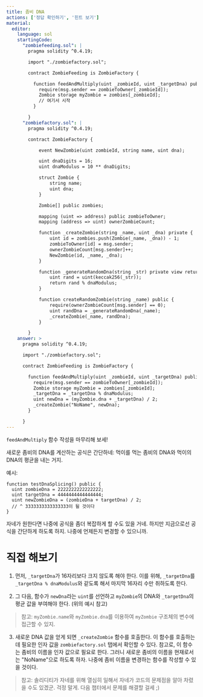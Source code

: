 ```yaml
---
title: 좀비 DNA
actions: ['정답 확인하기', '힌트 보기']
material:
  editor:
    language: sol
    startingCode:
      "zombiefeeding.sol": |
        pragma solidity ^0.4.19;

        import "./zombiefactory.sol";

        contract ZombieFeeding is ZombieFactory {

          function feedAndMultiply(uint _zombieId, uint _targetDna) public {
            require(msg.sender == zombieToOwner[_zombieId]);
            Zombie storage myZombie = zombies[_zombieId];
            // 여기서 시작
          }

        }
      "zombiefactory.sol": |
        pragma solidity ^0.4.19;

        contract ZombieFactory {

            event NewZombie(uint zombieId, string name, uint dna);

            uint dnaDigits = 16;
            uint dnaModulus = 10 ** dnaDigits;

            struct Zombie {
                string name;
                uint dna;
            }

            Zombie[] public zombies;

            mapping (uint => address) public zombieToOwner;
            mapping (address => uint) ownerZombieCount;

            function _createZombie(string _name, uint _dna) private {
                uint id = zombies.push(Zombie(_name, _dna)) - 1;
                zombieToOwner[id] = msg.sender;
                ownerZombieCount[msg.sender]++;
                NewZombie(id, _name, _dna);
            }

            function _generateRandomDna(string _str) private view returns (uint) {
                uint rand = uint(keccak256(_str));
                return rand % dnaModulus;
            }

            function createRandomZombie(string _name) public {
                require(ownerZombieCount[msg.sender] == 0);
                uint randDna = _generateRandomDna(_name);
                _createZombie(_name, randDna);
            }

        }
    answer: >
      pragma solidity ^0.4.19;

      import "./zombiefactory.sol";

      contract ZombieFeeding is ZombieFactory {

        function feedAndMultiply(uint _zombieId, uint _targetDna) public {
          require(msg.sender == zombieToOwner[_zombieId]);
          Zombie storage myZombie = zombies[_zombieId];
          _targetDna = _targetDna % dnaModulus;
          uint newDna = (myZombie.dna + _targetDna) / 2;
          _createZombie("NoName", newDna);
        }

      }
---
```


`feedAndMultiply` 함수 작성을 마무리해 보세! 

새로운 좀비의 DNA를 계산하는 공식은 간단하네: 먹이를 먹는 좀비의 DNA와 먹이의 DNA의 평균을 내는 거지.

예시:

```
function testDnaSplicing() public {
  uint zombieDna = 2222222222222222;
  uint targetDna = 4444444444444444;
  uint newZombieDna = (zombieDna + targetDna) / 2;
  // ^ 3333333333333333이 될 것이다
}
```

자네가 원한다면 나중에 공식을 좀더 복잡하게 할 수도 있을 거네. 하지만 지금으로선 공식을 간단하게 하도록 하지. 나중에 언제든지 변경할 수 있으니까. 

# 직접 해보기

1. 먼저, `_targetDna`가 16자리보다 크지 않도록 해야 한다. 이를 위해, `_targetDna`를 `_targetDna % dnaModulus`와 같도록 해서 마지막 16자리 수만 취하도록 한다. 

2. 그 다음, 함수가 `newDna`라는 `uint`를 선언하고 `myZombie`의 DNA와 `_targetDna`의 평균 값을 부여해야 한다. (위의 예시 참고) 

  > 참고: `myZombie.name`와 `myZombie.dna`를 이용하여 `myZombie` 구조체의 변수에 접근할 수 있지. 

3. 새로운 DNA 값을 얻게 되면 `_createZombie` 함수를 호출한다. 이 함수를 호출하는 데 필요한 인자 값을 `zombiefactory.sol` 탭에서 확인할 수 있다. 참고로, 이 함수는 좀비의 이름을 인자 값으로 필요로 한다. 그러니 새로운 좀비의 이름을 현재로서는 "NoName"으로 하도록 하자. 나중에 좀비 이름을 변경하는 함수를 작성할 수 있을 것이다.

> 참고: 솔리디티가 자네를 위해 열심히 일해서 자네가 코드의 문제점을 알아 차렸을 수도 있겠군. 걱정 말게. 다음 챕터에서 문제를 해결할 걸세 ;) 
